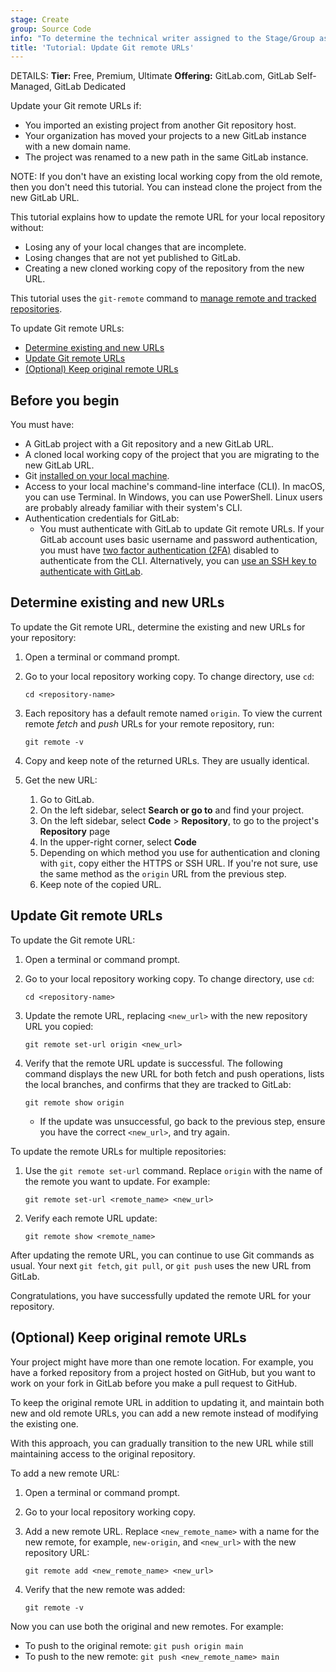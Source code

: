 ```yaml
---
stage: Create
group: Source Code
info: "To determine the technical writer assigned to the Stage/Group associated with this page, see https://handbook.gitlab.com/handbook/product/ux/technical-writing/#assignments"
title: 'Tutorial: Update Git remote URLs'
---
```


DETAILS:
**Tier:** Free, Premium, Ultimate
**Offering:** GitLab.com, GitLab Self-Managed, GitLab Dedicated

Update your Git remote URLs if:

- You imported an existing project from another Git repository host.
- Your organization has moved your projects to a new GitLab instance with a new domain name.
- The project was renamed to a new path in the same GitLab instance.

NOTE:
If you don't have an existing local working copy from the old remote, then you don't need this tutorial.
You can instead clone the project from the new GitLab URL.

This tutorial explains how to update the remote URL for your local repository without:

- Losing any of your local changes that are incomplete.
- Losing changes that are not yet published to GitLab.
- Creating a new cloned working copy of the repository from the new URL.

This tutorial uses the `git-remote` command to
[manage remote and tracked repositories](https://git-scm.com/docs/git-remote).

To update Git remote URLs:

- [Determine existing and new URLs](#determine-existing-and-new-urls)
- [Update Git remote URLs](#update-git-remote-urls)
- [(Optional) Keep original remote URLs](#optional-keep-original-remote-urls)

## Before you begin

You must have:

- A GitLab project with a Git repository and a new GitLab URL.
- A cloned local working copy of the project that you are migrating to the new GitLab URL.
- Git [installed on your local machine](../../topics/git/how_to_install_git/_index.md).
- Access to your local machine's command-line interface (CLI). In macOS,
  you can use Terminal. In Windows, you can use PowerShell. Linux users are probably
  already familiar with their system's CLI.
- Authentication credentials for GitLab:
  - You must authenticate with GitLab to update Git remote URLs. If your GitLab account uses
  basic username and password authentication, you must have [two factor authentication (2FA)](../../user/profile/account/two_factor_authentication.md)
  disabled to authenticate from the CLI. Alternatively, you can [use an SSH key to authenticate with GitLab](../../user/ssh.md).

## Determine existing and new URLs

To update the Git remote URL, determine the existing and new URLs for your repository:

1. Open a terminal or command prompt.

1. Go to your local repository working copy. To change directory, use `cd`:

   ```shell
   cd <repository-name>
   ```

1. Each repository has a default remote named `origin`. To view the current remote _fetch_ and _push_ URLs
for your remote repository, run:

   ```shell
   git remote -v
   ```

1. Copy and keep note of the returned URLs. They are usually identical.

1. Get the new URL:
   1. Go to GitLab.
   1. On the left sidebar, select **Search or go to** and find your project.
   1. On the left sidebar, select **Code** > **Repository**, to go to the project's **Repository** page
   1. In the upper-right corner, select **Code**
   1. Depending on which method you use for authentication and cloning with `git`,
   copy either the HTTPS or SSH URL. If you're not sure, use the same method as the `origin` URL from the previous step.
   1. Keep note of the copied URL.

## Update Git remote URLs

To update the Git remote URL:

1. Open a terminal or command prompt.

1. Go to your local repository working copy. To change directory, use `cd`:

   ```shell
   cd <repository-name>
   ```

1. Update the remote URL, replacing `<new_url>` with the new repository URL you copied:

   ```shell
   git remote set-url origin <new_url>
   ```

1. Verify that the remote URL update is successful.
The following command displays the new URL for both fetch and push operations,
lists the local branches, and confirms that they are tracked to GitLab:

   ```shell
   git remote show origin
   ```

   - If the update was unsuccessful, go back to the previous step, ensure you
   have the correct `<new_url>`, and try again.

To update the remote URLs for multiple repositories:

1. Use the `git remote set-url` command. Replace `origin` with the name of the
remote you want to update. For example:

   ```shell
   git remote set-url <remote_name> <new_url>
   ```

1. Verify each remote URL update:

   ```shell
   git remote show <remote_name>
   ```

After updating the remote URL, you can continue to use Git commands as usual.
Your next `git fetch`, `git pull`, or `git push` uses the new URL from GitLab.

Congratulations, you have successfully updated the remote URL for your repository.

## (Optional) Keep original remote URLs

Your project might have more than one remote location.
For example, you have a forked repository from a project hosted on GitHub,
but you want to work on your fork in GitLab before you make a pull request to GitHub.

To keep the original remote URL in addition to updating it, and maintain both new and old
remote URLs, you can add a new remote instead of modifying the existing one.

With this approach, you can gradually transition to the new URL while still maintaining
access to the original repository.

To add a new remote URL:

1. Open a terminal or command prompt.

1. Go to your local repository working copy.

1. Add a new remote URL. Replace `<new_remote_name>` with a name for the new remote,
for example, `new-origin`, and `<new_url>` with the new repository URL:

   ```shell
   git remote add <new_remote_name> <new_url>
   ```

1. Verify that the new remote was added:

   ```shell
   git remote -v
   ```

Now you can use both the original and new remotes. For example:

- To push to the original remote: `git push origin main`
- To push to the new remote: `git push <new_remote_name> main`
